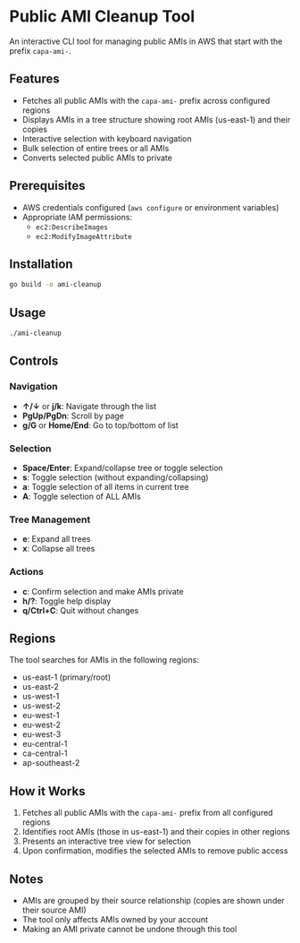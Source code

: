 # Public AMI Cleanup Tool

An interactive CLI tool for managing public AMIs in AWS that start with the prefix `capa-ami-`.

## Features

- Fetches all public AMIs with the `capa-ami-` prefix across configured regions
- Displays AMIs in a tree structure showing root AMIs (us-east-1) and their copies
- Interactive selection with keyboard navigation
- Bulk selection of entire trees or all AMIs
- Converts selected public AMIs to private

## Prerequisites

- AWS credentials configured (`aws configure` or environment variables)
- Appropriate IAM permissions:
  - `ec2:DescribeImages`
  - `ec2:ModifyImageAttribute`

## Installation

```bash
go build -o ami-cleanup
```

## Usage

```bash
./ami-cleanup
```

## Controls

### Navigation
- **↑/↓** or **j/k**: Navigate through the list
- **PgUp/PgDn**: Scroll by page
- **g/G** or **Home/End**: Go to top/bottom of list

### Selection
- **Space/Enter**: Expand/collapse tree or toggle selection
- **s**: Toggle selection (without expanding/collapsing)
- **a**: Toggle selection of all items in current tree
- **A**: Toggle selection of ALL AMIs

### Tree Management
- **e**: Expand all trees
- **x**: Collapse all trees

### Actions
- **c**: Confirm selection and make AMIs private
- **h/?**: Toggle help display
- **q/Ctrl+C**: Quit without changes

## Regions

The tool searches for AMIs in the following regions:
- us-east-1 (primary/root)
- us-east-2
- us-west-1
- us-west-2
- eu-west-1
- eu-west-2
- eu-west-3
- eu-central-1
- ca-central-1
- ap-southeast-2

## How it Works

1. Fetches all public AMIs with the `capa-ami-` prefix from all configured regions
2. Identifies root AMIs (those in us-east-1) and their copies in other regions
3. Presents an interactive tree view for selection
4. Upon confirmation, modifies the selected AMIs to remove public access

## Notes

- AMIs are grouped by their source relationship (copies are shown under their source AMI)
- The tool only affects AMIs owned by your account
- Making an AMI private cannot be undone through this tool